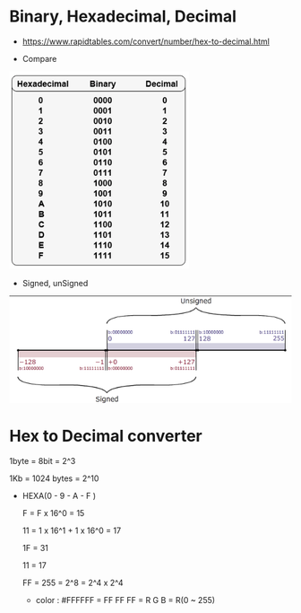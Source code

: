 # Binary, Hexadecimal, Decimal

- https://www.rapidtables.com/convert/number/hex-to-decimal.html

  

- Compare

  

![hexadecimal](../img/hexadecimal.png)



- Signed, unSigned

  

![signed](../img/signed.png)



# Hex to Decimal converter



1byte = 8bit  = 2^3

1Kb =  1024 bytes = 2^10



- HEXA(0 - 9 - A - F )

  F = F x 16^0  = 15

  11 = 1 x 16^1 + 1 x 16^0 = 17

  1F = 31 

  11 = 17

  FF = 255 = 2^8 = 2^4 x 2^4

  - color : #FFFFFF = FF FF FF = R G B = R(0 ~ 255)

  







